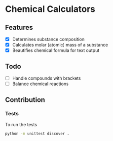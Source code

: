 # Chemical Calculators

## Features

- [x] Determines substance composition
- [x] Calculates molar (atomic) mass of a substance
- [x] Beautifies chemical formula for text output

## Todo

- [ ] Handle compounds with brackets
- [ ] Balance chemical reactions

## Contribution

### Tests

To run the tests

```bash
python -m unittest discover .
```
